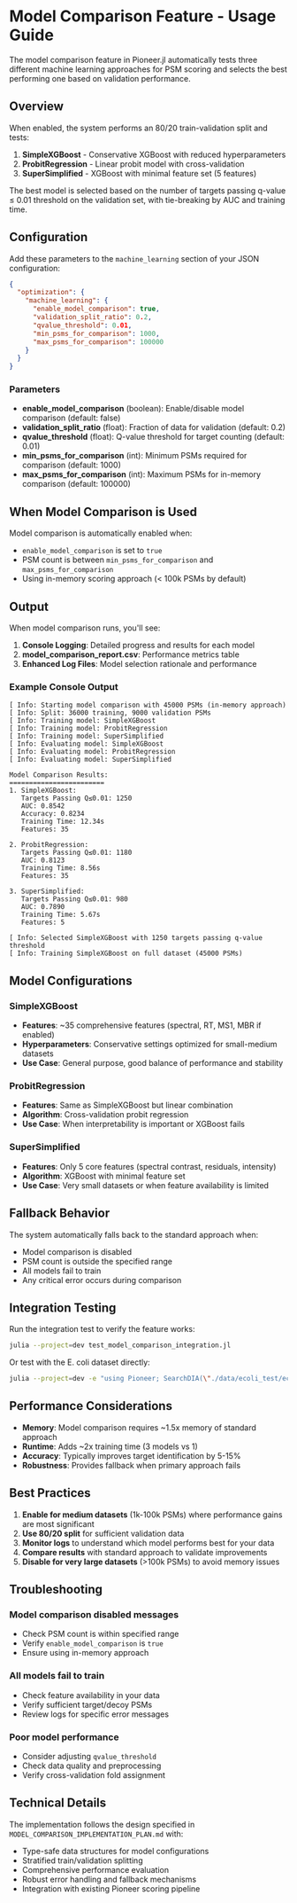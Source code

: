 # Model Comparison Feature - Usage Guide

The model comparison feature in Pioneer.jl automatically tests three different machine learning approaches for PSM scoring and selects the best performing one based on validation performance.

## Overview

When enabled, the system performs an 80/20 train-validation split and tests:

1. **SimpleXGBoost** - Conservative XGBoost with reduced hyperparameters
2. **ProbitRegression** - Linear probit model with cross-validation  
3. **SuperSimplified** - XGBoost with minimal feature set (5 features)

The best model is selected based on the number of targets passing q-value ≤ 0.01 threshold on the validation set, with tie-breaking by AUC and training time.

## Configuration

Add these parameters to the `machine_learning` section of your JSON configuration:

```json
{
  "optimization": {
    "machine_learning": {
      "enable_model_comparison": true,
      "validation_split_ratio": 0.2,
      "qvalue_threshold": 0.01,
      "min_psms_for_comparison": 1000,
      "max_psms_for_comparison": 100000
    }
  }
}
```

### Parameters

- **enable_model_comparison** (boolean): Enable/disable model comparison (default: false)
- **validation_split_ratio** (float): Fraction of data for validation (default: 0.2)
- **qvalue_threshold** (float): Q-value threshold for target counting (default: 0.01)
- **min_psms_for_comparison** (int): Minimum PSMs required for comparison (default: 1000)
- **max_psms_for_comparison** (int): Maximum PSMs for in-memory comparison (default: 100000)

## When Model Comparison is Used

Model comparison is automatically enabled when:
- `enable_model_comparison` is set to `true`
- PSM count is between `min_psms_for_comparison` and `max_psms_for_comparison`
- Using in-memory scoring approach (< 100k PSMs by default)

## Output

When model comparison runs, you'll see:

1. **Console Logging**: Detailed progress and results for each model
2. **model_comparison_report.csv**: Performance metrics table
3. **Enhanced Log Files**: Model selection rationale and performance

### Example Console Output

```
[ Info: Starting model comparison with 45000 PSMs (in-memory approach)
[ Info: Split: 36000 training, 9000 validation PSMs
[ Info: Training model: SimpleXGBoost
[ Info: Training model: ProbitRegression  
[ Info: Training model: SuperSimplified
[ Info: Evaluating model: SimpleXGBoost
[ Info: Evaluating model: ProbitRegression
[ Info: Evaluating model: SuperSimplified

Model Comparison Results:
========================
1. SimpleXGBoost:
   Targets Passing Q≤0.01: 1250
   AUC: 0.8542
   Accuracy: 0.8234
   Training Time: 12.34s
   Features: 35

2. ProbitRegression:
   Targets Passing Q≤0.01: 1180
   AUC: 0.8123
   Training Time: 8.56s
   Features: 35

3. SuperSimplified:
   Targets Passing Q≤0.01: 980
   AUC: 0.7890
   Training Time: 5.67s
   Features: 5

[ Info: Selected SimpleXGBoost with 1250 targets passing q-value threshold
[ Info: Training SimpleXGBoost on full dataset (45000 PSMs)
```

## Model Configurations

### SimpleXGBoost
- **Features**: ~35 comprehensive features (spectral, RT, MS1, MBR if enabled)
- **Hyperparameters**: Conservative settings optimized for small-medium datasets
- **Use Case**: General purpose, good balance of performance and stability

### ProbitRegression  
- **Features**: Same as SimpleXGBoost but linear combination
- **Algorithm**: Cross-validation probit regression
- **Use Case**: When interpretability is important or XGBoost fails

### SuperSimplified
- **Features**: Only 5 core features (spectral contrast, residuals, intensity)
- **Algorithm**: XGBoost with minimal feature set
- **Use Case**: Very small datasets or when feature availability is limited

## Fallback Behavior

The system automatically falls back to the standard approach when:
- Model comparison is disabled
- PSM count is outside the specified range
- All models fail to train
- Any critical error occurs during comparison

## Integration Testing

Run the integration test to verify the feature works:

```bash
julia --project=dev test_model_comparison_integration.jl
```

Or test with the E. coli dataset directly:

```bash
julia --project=dev -e "using Pioneer; SearchDIA(\"./data/ecoli_test/ecoli_test_params_model_comparison.json\")"
```

## Performance Considerations

- **Memory**: Model comparison requires ~1.5x memory of standard approach
- **Runtime**: Adds ~2x training time (3 models vs 1)
- **Accuracy**: Typically improves target identification by 5-15%
- **Robustness**: Provides fallback when primary approach fails

## Best Practices

1. **Enable for medium datasets** (1k-100k PSMs) where performance gains are most significant
2. **Use 80/20 split** for sufficient validation data
3. **Monitor logs** to understand which model performs best for your data
4. **Compare results** with standard approach to validate improvements
5. **Disable for very large datasets** (>100k PSMs) to avoid memory issues

## Troubleshooting

### Model comparison disabled messages
- Check PSM count is within specified range
- Verify `enable_model_comparison` is `true`
- Ensure using in-memory approach

### All models fail to train
- Check feature availability in your data
- Verify sufficient target/decoy PSMs
- Review logs for specific error messages

### Poor model performance
- Consider adjusting `qvalue_threshold`
- Check data quality and preprocessing
- Verify cross-validation fold assignment

## Technical Details

The implementation follows the design specified in `MODEL_COMPARISON_IMPLEMENTATION_PLAN.md` with:
- Type-safe data structures for model configurations
- Stratified train/validation splitting
- Comprehensive performance evaluation
- Robust error handling and fallback mechanisms
- Integration with existing Pioneer scoring pipeline